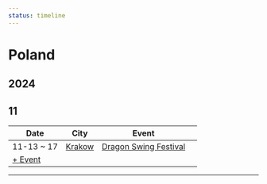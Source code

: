 ```yaml
---
status: timeline
---
```


# Poland

## 2024

## 11

| Date | City | Event | |
| --- | --- | --- | --- |
| 11-13 ~ 17 | [Krakow](by_city.md#krakow) | [Dragon Swing Festival](dragon-swing-festival-2024.md) |  |
| [+ Event](https://github.com/swingdance/events/issues/new?assignees=&labels=add+event&projects=&template=02-add_entity.yml&title=Add%20Event%3A%202024%2Fpl_PL%20%E2%80%A2%20%3CName%3E&region=pl_PL&province=&city=&org_id=&date_starts=2024-11-&date_ends=2024-11-)

---

